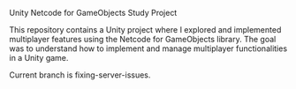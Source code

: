 Unity Netcode for GameObjects Study Project

This repository contains a Unity project where I explored and implemented multiplayer features using the Netcode for GameObjects library. The goal was to understand how to implement and manage multiplayer functionalities in a Unity game.

Current branch is fixing-server-issues.
